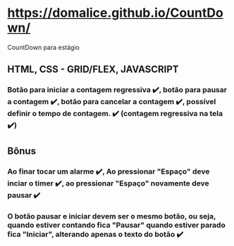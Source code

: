 # https://domalice.github.io/CountDown/
CountDown para estágio

## HTML, CSS - GRID/FLEX, JAVASCRIPT

### Botão para iniciar a contagem regressiva ✔️, botão para pausar a contagem ✔️, botão para cancelar a contagem ✔️, possível definir o tempo de contagem. ✔️ (contagem regressiva na tela ✔️)

## Bônus

### Ao finar tocar um alarme ✔️, Ao pressionar "Espaço" deve inciar o timer ✔️, ao pressionar "Espaço" novamente deve pausar ✔️
### O botão pausar e iniciar devem ser o mesmo botão, ou seja, quando estiver contando fica "Pausar" quando estiver parado fica "Iniciar", alterando apenas o texto do botão ✔️
